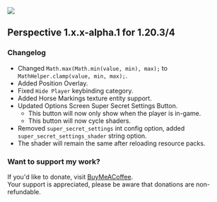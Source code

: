![](https://mclegoman.com/images/a/a7/Perspective_Development_Logo.png)  

## Perspective 1.x.x-alpha.1 for 1.20.3/4
### Changelog
- Changed `Math.max(Math.min(value, min), max);` to `MathHelper.clamp(value, min, max);`.  
- Added Position Overlay.  
- Fixed `Hide Player` keybinding category.  
- Added Horse Markings texture entity support.  
- Updated Options Screen Super Secret Settings Button.  
  - This button will now only show when the player is in-game.  
  - This button will now cycle shaders.  
- Removed `super_secret_settings` int config option, added `super_secret_settings_shader` string option.  
- The shader will remain the same after reloading resource packs.  

### Want to support my work?  
If you'd like to donate, visit [BuyMeACoffee](https://www.buymeacoffee.com/mclegoman).  
Your support is appreciated, please be aware that donations are non-refundable.  